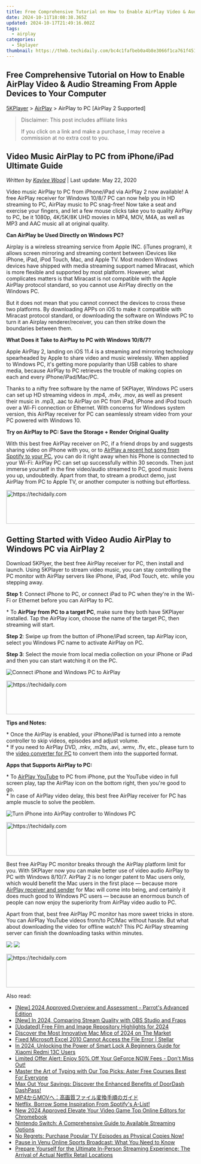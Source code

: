 ```yaml
---
title: Free Comprehensive Tutorial on How to Enable AirPlay Video & Audio Streaming From Apple Devices to Your Computer
date: 2024-10-11T18:08:38.365Z
updated: 2024-10-17T21:49:16.002Z
tags:
  - airplay
categories:
  - 5kplayer
thumbnail: https://thmb.techidaily.com/bc4c1fafbeb0a4b8e3066f1ca761f451b6c08fbe8e8ce84b7a7a9649ff05ac95.jpg
---
```


## Free Comprehensive Tutorial on How to Enable AirPlay Video & Audio Streaming From Apple Devices to Your Computer

[5KPlayer](https://tools.techidaily.com/5kplayer/products/) \> [AirPlay](https://tools.techidaily.com/5kplayer/airplay/) \> AirPlay to PC \[AirPlay 2 Supported\]

>  Disclaimer: This post includes affiliate links
>
>  If you click on a link and make a purchase, I may receive a commission at no extra cost to you.
>

## Video Music AirPlay to PC from iPhone/iPad Ultimate Guide

 _Written by [Kaylee Wood](https://www.quora.com/profile/Amanda-Hu-21)_ | Last update: May 22, 2020

Video music AirPlay to PC from iPhone/iPad via AirPlay 2 now available! A free AirPlay receiver for Windows 10/8/7 PC can now help you in HD streaming to PC, AirPlay music to PC snag-free! Now take a seat and exercise your fingers, and let a few mouse clicks take you to quality AirPlay to PC, be it 1080p, 4K/5K/8K UHD movies in MP4, MOV, M4A, as well as MP3 and AAC music all at original quality. 

 **Can AirPlay be Used Directly on Windows PC?**

Airplay is a wireless streaming service from Apple INC. (iTunes program), it allows screen mirroring and streaming content between iDevices like iPhone, iPad, iPod Touch, Mac, and Apple TV. Most modern Windows devices have shipped with media streaming support named Miracast, which is more flexible and supported by most platform. However, what complicates matters is that Miracast is not compatible with the Apple AirPlay protocol standard, so you cannot use AirPlay directly on the Windows PC.

But it does not mean that you cannot connect the devices to cross these two platforms. By downloading APPs on iOS to make it compatible with Miracast protocol standard, or downloading the software on Windows PC to turn it an Airplay renderer/receiver, you can then strike down the boundaries between them. 

**What Does it Take to AirPlay to PC with Windows 10/8/7?**

Apple AirPlay 2, landing on iOS 11.4 is a streaming and mirroring technology spearheaded by Apple to share video and music wirelessly. When applied to Windows PC, it's getting more popularity than USB cables to share media, because AirPlay to PC retrieves the trouble of making copies on each and every iPhone/iPad/Mac/PC.

Thanks to a nifty free software by the name of 5KPlayer, Windows PC users can set up HD streaming videos in .mp4, .m4v, .mov, as well as present their music in .mp3, .aac to AirPlay on PC from iPad, iPhone and iPod touch over a Wi-Fi connection or Ethernet. With concerns for Windows system version, this AirPlay receiver for PC can seamlessly stream video from your PC powered with Windows 10\. 

**Try on AirPlay to PC: Save the Storage + Render Original Quality**

With this best free AirPlay receiver on PC, if a friend drops by and suggests sharing video on iPhone with you, or to [AirPlay a recent hot song from Spotify to your PC](https://tools.techidaily.com/5kplayer/airplay/), you can do it right away when his Phone is connected to your Wi-Fi: AirPlay PC can set up successfully within 30 seconds. Then just immerse yourself in the fine video/audio streamed to PC, good music livens you up, undoubtedly. Apart from that, to stream a product demo, just AirPlay from PC to Apple TV, or another computer is nothing but effortless.

<!-- affiliate ads begin -->
<a href="https://aligracehair.sjv.io/c/5597632/1959778/19272" target="_top" id="1959778">
  <img src="//a.impactradius-go.com/display-ad/19272-1959778" border="0" alt="https://techidaily.com" width="728" height="90"/>
</a>
<img height="0" width="0" src="https://aligracehair.sjv.io/i/5597632/1959778/19272" style="position:absolute;visibility:hidden;" border="0" />
<!-- affiliate ads end -->

## Getting Started with Video Audio AirPlay to Windows PC via AirPlay 2

Download 5KPlyer, the best free AirPlay receiver for PC, then install and launch. Using 5KPlayer to stream video music, you can stay controlling the PC monitor with AirPlay servers like iPhone, iPad, iPod Touch, etc. while you stepping away.

**Step 1**: Connect iPhone to PC, or connect iPad to PC when they're in the Wi-Fi or Ethernet before you can AirPlay to PC.

\* To **AirPlay from PC to a target PC**, make sure they both have 5KPlayer installed. Tap the AirPlay icon, choose the name of the target PC, then streaming will start.

**Step 2**: Swipe up from the button of iPhone/iPad screen, tap AirPlay icon, select you Windows PC name to activate AirPlay on PC.

**Step 3**: Select the movie from local media collection on your iPhone or iPad and then you can start watching it on the PC.

![Connect iPhone and Windows PC to AirPlay](https://www.5kplayer.com/airplay/img/5k-airplay-pc-video-zjy-0320002.jpg) 

<!-- affiliate ads begin -->
<a href="https://appsumo.8odi.net/c/5597632/2075472/7443" target="_top" id="2075472">
  <img src="//a.impactradius-go.com/display-ad/7443-2075472" border="0" alt="https://techidaily.com" width="728" height="90"/>
</a>
<img height="0" width="0" src="https://appsumo.8odi.net/i/5597632/2075472/7443" style="position:absolute;visibility:hidden;" border="0" />
<!-- affiliate ads end -->

**Tips and Notes:**

\* Once the AirPlay is enabled, your iPhone/iPad is turned into a remote controller to skip videos, episodes and adjust volume.   
\* If you need to AirPlay DVD, .mkv, .m2ts, .avi, .wmv, .flv, etc., please turn to the [video converter for PC](https://tools.techidaily.com/5kplayer/products/) to convert them into the supported format.

**Apps that Supports AirPlay to PC:**

\* To [AirPlay YouTube](https://tools.techidaily.com/5kplayer/airplay/) to PC from iPhone, put the YouTube video in full screen play, tap the AirPlay icon on the bottom right, then you're good to go.   
 \* In case of AirPlay video delay, this best free AirPlay receiver for PC has ample muscle to solve the peoblem.

![Turn iPhone into AirPlay controller to Windows PC](https://www.5kplayer.com/airplay/img/5kp-airplay-windows-8-zjy.jpg) 

<!-- affiliate ads begin -->
<a href="https://appsumo.8odi.net/c/5597632/2082526/7443" target="_top" id="2082526">
  <img src="//a.impactradius-go.com/display-ad/7443-2082526" border="0" alt="https://techidaily.com" width="728" height="90"/>
</a>
<img height="0" width="0" src="https://appsumo.8odi.net/i/5597632/2082526/7443" style="position:absolute;visibility:hidden;" border="0" />
<!-- affiliate ads end -->

Best free AirPlay PC monitor breaks through the AirPlay platform limit for you. With 5KPlayer now you can make better use of video audio AirPlay to PC with Windows 8/10/7\. AirPlay 2 is no longer patent to Mac users only, which would benefit the Mac users in the first place — because more [AirPlay receiver and sender](https://tools.techidaily.com/5kplayer/airplay/) for Mac will come into being, and certainly it does much good to Windows PC users — because an enormous bunch of people can now enjoy the superiority from AirPlay video audio to PC.

Apart from that, best free AirPlay PC monitor has more sweet tricks in store. You can AirPlay YouTube videos from/to PC/Mac without hassle. But what about downloading the video for offline watch? This PC AirPlay streaming server can finish the downloading tasks within minutes.

[![](https://www.5kplayer.com/airplay/../button/freedownwhitewin.png)](https://tools.techidaily.com/5kplayer/products/) [![](https://www.5kplayer.com/airplay/../button/freedownbackmac.png)](https://tools.techidaily.com/5kplayer/products/)

<!-- affiliate ads begin -->
<a href="https://appsumo.8odi.net/c/5597632/2068412/7443" target="_top" id="2068412">
  <img src="//a.impactradius-go.com/display-ad/7443-2068412" border="0" alt="https://techidaily.com" width="728" height="90"/>
</a>
<img height="0" width="0" src="https://appsumo.8odi.net/i/5597632/2068412/7443" style="position:absolute;visibility:hidden;" border="0" />
<!-- affiliate ads end -->

<ins class="adsbygoogle"
     style="display:block"
     data-ad-format="autorelaxed"
     data-ad-client="ca-pub-7571918770474297"
     data-ad-slot="1223367746"></ins>

<ins class="adsbygoogle"
     style="display:block"
     data-ad-client="ca-pub-7571918770474297"
     data-ad-slot="8358498916"
     data-ad-format="auto"
     data-full-width-responsive="true"></ins>

<span class="atpl-alsoreadstyle">Also read:</span>
<div><ul>
<li><a href="https://fox-cloud.techidaily.com/new-2024-approved-overview-and-assessment-parrots-advanced-edition/"><u>[New] 2024 Approved Overview and Assessment - Parrot's Advanced Edition</u></a></li>
<li><a href="https://visual-screen-recording.techidaily.com/new-in-2024-comparing-stream-quality-with-obs-studio-and-fraps/"><u>[New] In 2024, Comparing Stream Quality with OBS Studio and Fraps</u></a></li>
<li><a href="https://eaxpv-info.techidaily.com/updated-free-film-and-image-repository-highlights-for-2024/"><u>[Updated] Free Film and Image Repository Highlights for 2024</u></a></li>
<li><a href="https://buynow-reviews.techidaily.com/discover-the-most-innovative-mac-mice-of-2024-on-the-market/"><u>Discover the Most Innovative Mac Mice of 2024 on The Market</u></a></li>
<li><a href="https://phone-solutions.techidaily.com/fixed-microsoft-excel-2010-cannot-access-the-file-error-stellar-by-stellar-guide/"><u>Fixed Microsoft Excel 2010 Cannot Access the File Error | Stellar</u></a></li>
<li><a href="https://unlock-android.techidaily.com/in-2024-unlocking-the-power-of-smart-lock-a-beginners-guide-for-xiaomi-redmi-13c-users-by-drfone-android/"><u>In 2024, Unlocking the Power of Smart Lock A Beginners Guide for Xiaomi Redmi 13C Users</u></a></li>
<li><a href="https://media-tips.techidaily.com/limited-offer-alert-enjoy-50-off-your-geforce-now-fees-dont-miss-out/"><u>Limited Offer Alert: Enjoy 50% Off Your GeForce NOW Fees - Don't Miss Out!</u></a></li>
<li><a href="https://tech-renaissance.techidaily.com/master-the-art-of-typing-with-our-top-picks-aster-free-courses-best-for-everyone/"><u>Master the Art of Typing with Our Top Picks: Aster Free Courses Best For Everyone</u></a></li>
<li><a href="https://media-tips.techidaily.com/max-out-your-savings-discover-the-enhanced-benefits-of-doordash-dashpass/"><u>Max Out Your Savings: Discover the Enhanced Benefits of DoorDash DashPass!</u></a></li>
<li><a href="https://win-tips.techidaily.com/1726227087631-mp4mov/"><u>MP4からMOVへ：高画質ファイル変換手順のガイド</u></a></li>
<li><a href="https://media-tips.techidaily.com/netflix-borrow-some-inspiration-from-spotifys-a-list/"><u>Netflix, Borrow Some Inspiration From Spotify's A-List!</u></a></li>
<li><a href="https://smart-video-editing.techidaily.com/new-2024-approved-elevate-your-video-game-top-online-editors-for-chromebook/"><u>New 2024 Approved Elevate Your Video Game Top Online Editors for Chromebook</u></a></li>
<li><a href="https://media-tips.techidaily.com/nintendo-switch-a-comprehensive-guide-to-available-streaming-options/"><u>Nintendo Switch: A Comprehensive Guide to Available Streaming Options</u></a></li>
<li><a href="https://media-tips.techidaily.com/no-regrets-purchase-popular-tv-episodes-as-physical-copies-now/"><u>No Regrets: Purchase Popular TV Episodes as Physical Copies Now!</u></a></li>
<li><a href="https://media-tips.techidaily.com/pause-in-venu-online-sports-broadcast-what-you-need-to-know/"><u>Pause in Venu Online Sports Broadcast: What You Need to Know</u></a></li>
<li><a href="https://media-tips.techidaily.com/prepare-yourself-for-the-ultimate-in-person-streaming-experience-the-arrival-of-actual-netflix-retail-locations/"><u>Prepare Yourself for the Ultimate In-Person Streaming Experience: The Arrival of Actual Netflix Retail Locations</u></a></li>
</ul></div>

